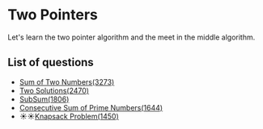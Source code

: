 Two Pointers
=================
Let's learn the two pointer algorithm and the meet in the middle algorithm.

List of questions
-------------------

- [Sum of Two Numbers(3273)](https://github.com/yoru4890/coding_test/blob/main/baekjoon/two_pointers/3273.md)
- [Two Solutions(2470)](https://github.com/yoru4890/coding_test/blob/main/baekjoon/two_pointers/2470.md)
- [SubSum(1806)](https://github.com/yoru4890/coding_test/blob/main/baekjoon/two_pointers/1806.md)
- [Consecutive Sum of Prime Numbers(1644)](https://github.com/yoru4890/coding_test/blob/main/baekjoon/two_pointers/1644.md)
- ☀️☀️[Knapsack Problem(1450)](https://github.com/yoru4890/coding_test/blob/main/baekjoon/two_pointers/1450.md)
